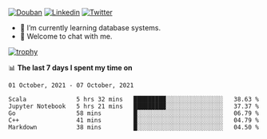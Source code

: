 
<p align="left">
<a href="https://www.douban.com/people/ixxchan"><img src="https://img.shields.io/badge/@ixxchan-007722?style=flat&logo=Douban&logoColor=white" alt="Douban" /></a> 
<a href="https://www.linkedin.com/in/xxchan/?locale=en_US"><img src="https://img.shields.io/badge/@xxchan-0073b1?style=flat&logo=LinkedIn&logoColor=white" alt="Linkedin" /></a> 
<a href="https://twitter.com/yayale_umi"><img src="https://img.shields.io/badge/@yayale__umi-1DA1F2?style=flat&logo=Twitter&logoColor=white" alt="Twitter"/></a>
</p>

- 🌱 I’m currently learning database systems.
- 💬 Welcome to chat with me.


[![trophy](https://github-profile-trophy.vercel.app/?username=xxchan&theme=flat&column=7)](https://github.com/xxchan)


📊 **The last 7 days I spent my time on** 

<!--START_SECTION:waka-->
```text
01 October, 2021 - 07 October, 2021

Scala              5 hrs 32 mins   █████████░░░░░░░░░░░░░░░░   38.63 % 
Jupyter Notebook   5 hrs 21 mins   █████████░░░░░░░░░░░░░░░░   37.37 % 
Go                 58 mins         █░░░░░░░░░░░░░░░░░░░░░░░░   06.79 % 
C++                41 mins         █░░░░░░░░░░░░░░░░░░░░░░░░   04.79 % 
Markdown           38 mins         █░░░░░░░░░░░░░░░░░░░░░░░░   04.50 %
```
<!--END_SECTION:waka-->

<!--
**xxchan/xxchan** is a ✨ _special_ ✨ repository because its `README.md` (this file) appears on your GitHub profile.

Here are some ideas to get you started:

- 🔭 I’m currently working on ...
- 🌱 I’m currently learning ...
- 👯 I’m looking to collaborate on ...
- 🤔 I’m looking for help with ...
- 💬 Ask me about ...
- 📫 How to reach me: ...
- 😄 Pronouns: ...
- ⚡ Fun fact: ...
-->
